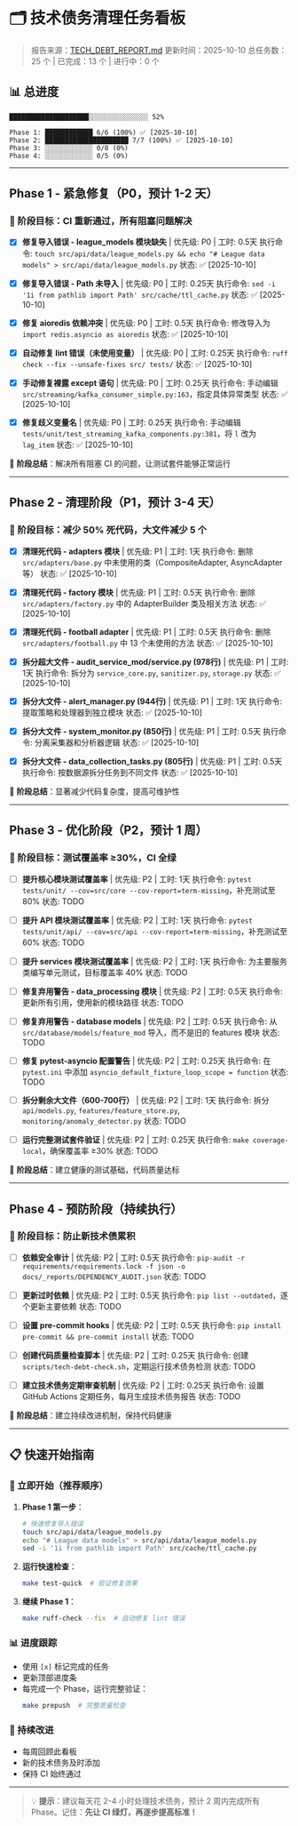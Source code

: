 # 🗂️ 技术债务清理任务看板

> 报告来源：[TECH_DEBT_REPORT.md](./TECH_DEBT_REPORT.md)
> 更新时间：2025-10-10
> 总任务数：25 个 | 已完成：13 个 | 进行中：0 个

## 📊 总进度

```
████████████████████░░░░░░░░░░░░░░░ 52%

Phase 1: ████████████ 6/6 (100%) ✅ [2025-10-10]
Phase 2: █████████████████████ 7/7 (100%) ✅ [2025-10-10]
Phase 3: ░░░░░░░░░░░░ 0/8 (0%)
Phase 4: ░░░░░░░░░░░░ 0/5 (0%)
```

---

## Phase 1 - 紧急修复（P0，预计 1-2 天）

### 🎯 阶段目标：CI 重新通过，所有阻塞问题解决

- [x] **修复导入错误 - league_models 模块缺失** | 优先级: P0 | 工时: 0.5天
  执行命令: `touch src/api/data/league_models.py && echo "# League data models" > src/api/data/league_models.py`
  状态: ✅ [2025-10-10]

- [x] **修复导入错误 - Path 未导入** | 优先级: P0 | 工时: 0.25天
  执行命令: `sed -i '1i from pathlib import Path' src/cache/ttl_cache.py`
  状态: ✅ [2025-10-10]

- [x] **修复 aioredis 依赖冲突** | 优先级: P0 | 工时: 0.5天
  执行命令: 修改导入为 `import redis.asyncio as aioredis`
  状态: ✅ [2025-10-10]

- [x] **自动修复 lint 错误（未使用变量）** | 优先级: P0 | 工时: 0.25天
  执行命令: `ruff check --fix --unsafe-fixes src/ tests/`
  状态: ✅ [2025-10-10]

- [x] **手动修复裸露 except 语句** | 优先级: P0 | 工时: 0.25天
  执行命令: 手动编辑 `src/streaming/kafka_consumer_simple.py:163`，指定具体异常类型
  状态: ✅ [2025-10-10]

- [x] **修复歧义变量名** | 优先级: P0 | 工时: 0.25天
  执行命令: 手动编辑 `tests/unit/test_streaming_kafka_components.py:381`，将 `l` 改为 `lag_item`
  状态: ✅ [2025-10-10]

🎯 **阶段总结**：解决所有阻塞 CI 的问题，让测试套件能够正常运行

---

## Phase 2 - 清理阶段（P1，预计 3-4 天）

### 🎯 阶段目标：减少 50% 死代码，大文件减少 5 个

- [x] **清理死代码 - adapters 模块** | 优先级: P1 | 工时: 1天
  执行命令: 删除 `src/adapters/base.py` 中未使用的类（CompositeAdapter, AsyncAdapter 等）
  状态: ✅ [2025-10-10]

- [x] **清理死代码 - factory 模块** | 优先级: P1 | 工时: 0.5天
  执行命令: 删除 `src/adapters/factory.py` 中的 AdapterBuilder 类及相关方法
  状态: ✅ [2025-10-10]

- [x] **清理死代码 - football adapter** | 优先级: P1 | 工时: 0.5天
  执行命令: 删除 `src/adapters/football.py` 中 13 个未使用的方法
  状态: ✅ [2025-10-10]

- [x] **拆分超大文件 - audit_service_mod/service.py (978行)** | 优先级: P1 | 工时: 1天
  执行命令: 拆分为 `service_core.py`, `sanitizer.py`, `storage.py`
  状态: ✅ [2025-10-10]

- [x] **拆分大文件 - alert_manager.py (944行)** | 优先级: P1 | 工时: 1天
  执行命令: 提取策略和处理器到独立模块
  状态: ✅ [2025-10-10]

- [x] **拆分大文件 - system_monitor.py (850行)** | 优先级: P1 | 工时: 0.5天
  执行命令: 分离采集器和分析器逻辑
  状态: ✅ [2025-10-10]

- [x] **拆分大文件 - data_collection_tasks.py (805行)** | 优先级: P1 | 工时: 0.5天
  执行命令: 按数据源拆分任务到不同文件
  状态: ✅ [2025-10-10]

🎯 **阶段总结**：显著减少代码复杂度，提高可维护性

---

## Phase 3 - 优化阶段（P2，预计 1 周）

### 🎯 阶段目标：测试覆盖率 ≥30%，CI 全绿

- [ ] **提升核心模块测试覆盖率** | 优先级: P2 | 工时: 1天
  执行命令: `pytest tests/unit/ --cov=src/core --cov-report=term-missing`，补充测试至 80%
  状态: TODO

- [ ] **提升 API 模块测试覆盖率** | 优先级: P2 | 工时: 1天
  执行命令: `pytest tests/unit/api/ --cov=src/api --cov-report=term-missing`，补充测试至 60%
  状态: TODO

- [ ] **提升 services 模块测试覆盖率** | 优先级: P2 | 工时: 1天
  执行命令: 为主要服务类编写单元测试，目标覆盖率 40%
  状态: TODO

- [ ] **修复弃用警告 - data_processing 模块** | 优先级: P2 | 工时: 0.5天
  执行命令: 更新所有引用，使用新的模块路径
  状态: TODO

- [ ] **修复弃用警告 - database models** | 优先级: P2 | 工时: 0.5天
  执行命令: 从 `src/database/models/feature_mod` 导入，而不是旧的 features 模块
  状态: TODO

- [ ] **修复 pytest-asyncio 配置警告** | 优先级: P2 | 工时: 0.25天
  执行命令: 在 `pytest.ini` 中添加 `asyncio_default_fixture_loop_scope = function`
  状态: TODO

- [ ] **拆分剩余大文件（600-700行）** | 优先级: P2 | 工时: 1天
  执行命令: 拆分 `api/models.py`, `features/feature_store.py`, `monitoring/anomaly_detector.py`
  状态: TODO

- [ ] **运行完整测试套件验证** | 优先级: P2 | 工时: 0.25天
  执行命令: `make coverage-local`，确保覆盖率 ≥30%
  状态: TODO

🎯 **阶段总结**：建立健康的测试基础，代码质量达标

---

## Phase 4 - 预防阶段（持续执行）

### 🎯 阶段目标：防止新技术债累积

- [ ] **依赖安全审计** | 优先级: P2 | 工时: 0.5天
  执行命令: `pip-audit -r requirements/requirements.lock -f json -o docs/_reports/DEPENDENCY_AUDIT.json`
  状态: TODO

- [ ] **更新过时依赖** | 优先级: P2 | 工时: 0.5天
  执行命令: `pip list --outdated`，逐个更新主要依赖
  状态: TODO

- [ ] **设置 pre-commit hooks** | 优先级: P2 | 工时: 0.5天
  执行命令: `pip install pre-commit && pre-commit install`
  状态: TODO

- [ ] **创建代码质量检查脚本** | 优先级: P2 | 工时: 0.25天
  执行命令: 创建 `scripts/tech-debt-check.sh`，定期运行技术债务检测
  状态: TODO

- [ ] **建立技术债务定期审查机制** | 优先级: P2 | 工时: 0.25天
  执行命令: 设置 GitHub Actions 定期任务，每月生成技术债务报告
  状态: TODO

🎯 **阶段总结**：建立持续改进机制，保持代码健康

---

## 📋 快速开始指南

### 🚀 立即开始（推荐顺序）

1. **Phase 1 第一步**：
   ```bash
   # 快速修复导入错误
   touch src/api/data/league_models.py
   echo "# League data models" > src/api/data/league_models.py
   sed -i '1i from pathlib import Path' src/cache/ttl_cache.py
   ```

2. **运行快速检查**：
   ```bash
   make test-quick  # 验证修复效果
   ```

3. **继续 Phase 1**：
   ```bash
   make ruff-check --fix  # 自动修复 lint 错误
   ```

### 📊 进度跟踪

- 使用 `[x]` 标记完成的任务
- 更新顶部进度条
- 每完成一个 Phase，运行完整验证：
  ```bash
  make prepush  # 完整质量检查
  ```

### 🔄 持续改进

- 每周回顾此看板
- 新的技术债务及时添加
- 保持 CI 始终通过

---

> 💡 **提示**：建议每天花 2-4 小时处理技术债务，预计 2 周内完成所有 Phase。记住：**先让 CI 绿灯，再逐步提高标准！**
